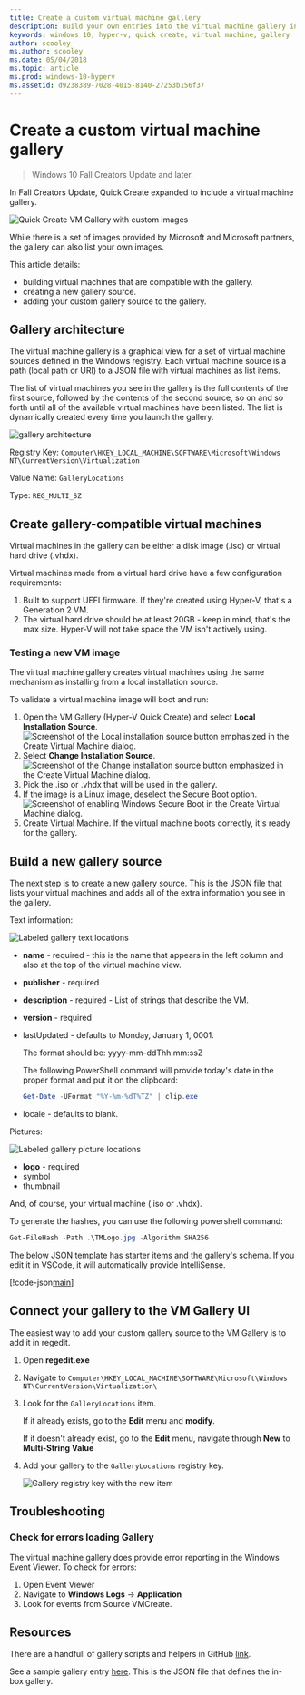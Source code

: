 ```yaml
---
title: Create a custom virtual machine galllery
description: Build your own entries into the virtual machine gallery in Windows 10 Creators Update and later.
keywords: windows 10, hyper-v, quick create, virtual machine, gallery
author: scooley
ms.author: scooley
ms.date: 05/04/2018
ms.topic: article
ms.prod: windows-10-hyperv
ms.assetid: d9238389-7028-4015-8140-27253b156f37
---
```

# Create a custom virtual machine gallery

> Windows 10 Fall Creators Update and later.

In Fall Creators Update, Quick Create expanded to include a virtual machine gallery.

![Quick Create VM Gallery with custom images](media/vmgallery.png)

While there is a set of images provided by Microsoft and Microsoft partners, the gallery can also list your own images.

This article details:

* building virtual machines that are compatible with the gallery.
* creating a new gallery source.
* adding your custom gallery source to the gallery.

## Gallery architecture

The virtual machine gallery is a graphical view for a set of virtual machine sources defined in the Windows registry.  Each virtual machine source is a path (local path or URI) to a JSON file with virtual machines as list items.

The list of virtual machines you see in the gallery is the full contents of the first source, followed by the contents of the second source, so on and so forth until all of the available virtual machines have been listed.  The list is dynamically created every time you launch the gallery.

![gallery architecture](media/vmgallery-architecture.png)

Registry Key: `Computer\HKEY_LOCAL_MACHINE\SOFTWARE\Microsoft\Windows NT\CurrentVersion\Virtualization`

Value Name: `GalleryLocations`

Type: `REG_MULTI_SZ`

## Create gallery-compatible virtual machines

Virtual machines in the gallery can be either a disk image (.iso) or virtual hard drive (.vhdx).

Virtual machines made from a virtual hard drive have a few configuration requirements:

1. Built to support UEFI firmware. If they're created using Hyper-V, that's a Generation 2 VM.
1. The virtual hard drive should be at least 20GB - keep in mind, that's the max size.  Hyper-V will not take space the VM isn't actively using.

### Testing a new VM image

The virtual machine gallery creates virtual machines using the same mechanism as installing from a local installation source.

To validate a virtual machine image will boot and run:

1. Open the VM Gallery (Hyper-V Quick Create) and select **Local Installation Source**.
  ![Screenshot of the Local installation source button emphasized in the Create Virtual Machine dialog.](media/use-local-source.png)
1. Select **Change Installation Source**.
  ![Screenshot of the Change installation source button emphasized in the Create Virtual Machine dialog.](media/change-source.png)
1. Pick the .iso or .vhdx that will be used in the gallery.
1. If the image is a Linux image, deselect the Secure Boot option.
  ![Screenshot of enabling Windows Secure Boot in the Create Virtual Machine dialog.](media/toggle-secure-boot.png)
1. Create Virtual Machine.  If the virtual machine boots correctly, it's ready for the gallery.

## Build a new gallery source

The next step is to create a new gallery source.  This is the JSON file that lists your virtual machines and adds all of the extra information you see in the gallery.

Text information:

![Labeled gallery text locations](media/gallery-text.png)

* **name** - required - this is the name that appears in the left column and also at the top of the virtual machine view.
* **publisher** - required
* **description** - required - List of strings that describe the VM.
* **version** - required
* lastUpdated - defaults to Monday, January 1, 0001.

  The format should be: yyyy-mm-ddThh:mm:ssZ

  The following PowerShell command will provide today's date in the proper format and put it on the clipboard:

  ``` PowerShell
  Get-Date -UFormat "%Y-%m-%dT%TZ" | clip.exe
  ```

* locale - defaults to blank.

Pictures:

![Labeled gallery picture locations](media/gallery-pictures.png)

* **logo** - required
* symbol
* thumbnail

And, of course, your virtual machine (.iso or .vhdx).

To generate the hashes, you can use the following powershell command:

  ``` PowerShell
  Get-FileHash -Path .\TMLogo.jpg -Algorithm SHA256
  ```

The below JSON template has starter items and the gallery's schema.  If you edit it in VSCode, it will automatically provide IntelliSense.

[!code-json[main](../../../hyperv-tools/vmgallery/vm-gallery-template.json)]

## Connect your gallery to the VM Gallery UI

The easiest way to add your custom gallery source to the VM Gallery is to add it in regedit.

1. Open **regedit.exe**
1. Navigate to `Computer\HKEY_LOCAL_MACHINE\SOFTWARE\Microsoft\Windows NT\CurrentVersion\Virtualization\`
1. Look for the `GalleryLocations` item.

    If it already exists, go to the **Edit** menu and **modify**.

    If it doesn't already exist, go to the **Edit** menu, navigate through **New** to **Multi-String Value**

1. Add your gallery to the `GalleryLocations` registry key.

    ![Gallery registry key with the new item](media/new-gallery-uri.png)

## Troubleshooting

### Check for errors loading Gallery

The virtual machine gallery does provide error reporting in the Windows Event Viewer.  To check for errors:

1. Open Event Viewer
1. Navigate to **Windows Logs** -> **Application**
1. Look for events from Source VMCreate.

## Resources

There are a handfull of gallery scripts and helpers in GitHub [link](https://github.com/MicrosoftDocs/Virtualization-Documentation/tree/live/hyperv-tools/vmgallery).

See a sample gallery entry [here](https://go.microsoft.com/fwlink/?linkid=851584).  This is the JSON file that defines the in-box gallery.
